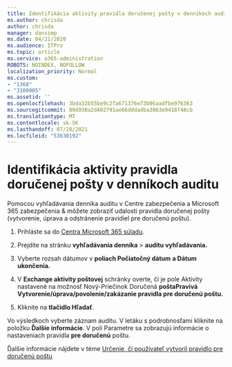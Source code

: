 ```yaml
---
title: Identifikácia aktivity pravidla doručenej pošty v denníkoch auditu
ms.author: chrisda
author: chrisda
manager: dansimp
ms.date: 04/21/2020
ms.audience: ITPro
ms.topic: article
ms.service: o365-administration
ROBOTS: NOINDEX, NOFOLLOW
localization_priority: Normal
ms.custom:
- "1368"
- "3100005"
ms.assetid: ''
ms.openlocfilehash: 3bda32b55be9c2fa671376e73b06aadfbe976363
ms.sourcegitcommit: 89d938a2d402791ae66dddadba3063e9418f48cb
ms.translationtype: MT
ms.contentlocale: sk-SK
ms.lasthandoff: 07/28/2021
ms.locfileid: "53630192"
---
```

# <a name="identify-inbox-rule-activity-in-audit-logs"></a>Identifikácia aktivity pravidla doručenej pošty v denníkoch auditu

Pomocou vyhľadávania denníka auditu v Centre zabezpečenia a Microsoft 365 zabezpečenia & môžete zobraziť udalosti pravidla doručenej pošty (vytvorenie, úprava a odstránenie pravidiel pre doručenú poštu).

1. Prihláste sa do [Centra Microsoft 365 súladu](https://protection.office.com/).

2. Prejdite na stránku **vyhľadávania denníka**  >  **auditu vyhľadávania.**

3. Vyberte rozsah dátumov v **poliach Počiatočný dátum** **a Dátum ukončenia.**

4. V **Exchange aktivity poštovej** schránky  overte, či je pole Aktivity nastavené na možnosť Nový-Priečinok Doručená **poštaPravivá Vytvorenie/úprava/povolenie/zakázanie pravidla pre doručenú poštu.**

5. Kliknite na **tlačidlo Hľadať**.

Vo výsledkoch vyberte záznam auditu. V letáku s podrobnosťami kliknite na položku **Ďalšie informácie**. V poli Parametre sa zobrazujú informácie o nastaveniach pravidla **pre doručenú** poštu.

Ďalšie informácie nájdete v téme [Určenie, či používateľ vytvoril pravidlo pre doručenú poštu](/office365/securitycompliance/auditing-troubleshooting-scenarios#determining-if-a-user-created-an-inbox-rule)
